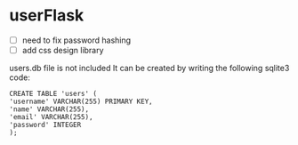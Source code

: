 # userFlask

- [ ] need to fix password hashing
- [ ] add css design library

users.db file is not included
It can be created by writing the following sqlite3 code:
```
CREATE TABLE 'users' (
'username' VARCHAR(255) PRIMARY KEY,
'name' VARCHAR(255),
'email' VARCHAR(255),
'password' INTEGER
);
```
